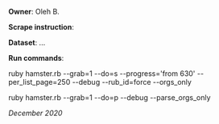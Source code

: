 **Owner**: Oleh B.
 
**Scrape instruction**: 

**Dataset**: ...

**Run commands**:

ruby hamster.rb --grab=1 --do=s --progress='from 630' --per_list_page=250 --debug --rub_id=force --orgs_only

ruby hamster.rb --grab=1 --do=p --debug --parse_orgs_only

_December 2020_